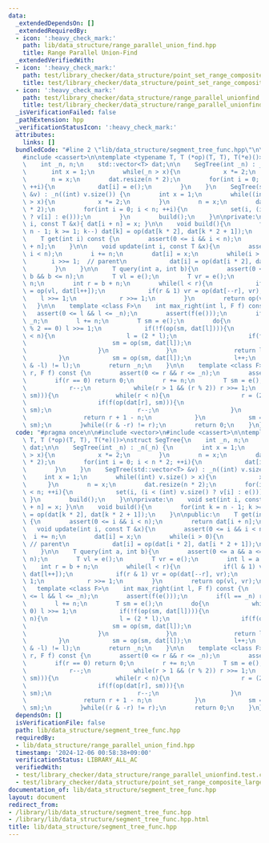 ```yaml
---
data:
  _extendedDependsOn: []
  _extendedRequiredBy:
  - icon: ':heavy_check_mark:'
    path: lib/data_structure/range_parallel_union_find.hpp
    title: Range Parallel Union-Find
  _extendedVerifiedWith:
  - icon: ':heavy_check_mark:'
    path: test/library_checker/data_structure/point_set_range_composite_large_array.test.cpp
    title: test/library_checker/data_structure/point_set_range_composite_large_array.test.cpp
  - icon: ':heavy_check_mark:'
    path: test/library_checker/data_structure/range_parallel_unionfind.test.cpp
    title: test/library_checker/data_structure/range_parallel_unionfind.test.cpp
  _isVerificationFailed: false
  _pathExtension: hpp
  _verificationStatusIcon: ':heavy_check_mark:'
  attributes:
    links: []
  bundledCode: "#line 2 \"lib/data_structure/segment_tree_func.hpp\"\n\n#include <vector>\n\
    #include <cassert>\n\ntemplate <typename T, T (*op)(T, T), T(*e)()>\nstruct SegTree{\n\
    \    int _n, n;\n    std::vector<T> dat;\n\n    SegTree(int _n) : _n(_n) {\n \
    \       int x = 1;\n        while(_n > x){\n            x *= 2;\n        }\n \
    \       n = x;\n        dat.resize(n * 2);\n        for(int i = 0; i < n * 2;\
    \ ++i){\n            dat[i] = e();\n        }\n    }\n    SegTree(std::vector<T>\
    \ &v) : _n((int) v.size()) {\n        int x = 1;\n        while((int) v.size()\
    \ > x){\n            x *= 2;\n        }\n        n = x;\n        dat.resize(n\
    \ * 2);\n        for(int i = 0; i < n; ++i){\n            set(i, (i < (int) v.size()\
    \ ? v[i] : e()));\n        }\n        build();\n    }\n\nprivate:\n    void set(int\
    \ i, const T &x){ dat[i + n] = x; }\n\n    void build(){\n        for(int k =\
    \ n - 1; k >= 1; k--) dat[k] = op(dat[k * 2], dat[k * 2 + 1]);\n    }\n\npublic:\n\
    \    T get(int i) const {\n        assert(0 <= i && i < n);\n        return dat[i\
    \ + n];\n    }\n\n    void update(int i, const T &x){\n        assert(0 <= i &&\
    \ i < n);\n        i += n;\n        dat[i] = x;\n        while(i > 0){\n     \
    \       i >>= 1;  // parent\n            dat[i] = op(dat[i * 2], dat[i * 2 + 1]);\n\
    \        }\n    }\n\n    T query(int a, int b){\n        assert(0 <= a && a <=\
    \ b && b <= n);\n        T vl = e();\n        T vr = e();\n        int l = a +\
    \ n;\n        int r = b + n;\n        while(l < r){\n            if(l & 1) vl\
    \ = op(vl, dat[l++]);\n            if(r & 1) vr = op(dat[--r], vr);\n        \
    \    l >>= 1;\n            r >>= 1;\n        }\n        return op(vl, vr);\n \
    \   }\n\n    template <class F>\n    int max_right(int l, F f) const {\n     \
    \   assert(0 <= l && l <= _n);\n        assert(f(e()));\n        if(l == _n) return\
    \ _n;\n        l += n;\n        T sm = e();\n        do{\n            while(l\
    \ % 2 == 0) l >>= 1;\n            if(!f(op(sm, dat[l]))){\n                while(l\
    \ < n){\n                    l = (2 * l);\n                    if(f(op(sm, dat[l]))){\n\
    \                        sm = op(sm, dat[l]);\n                        l++;\n\
    \                    }\n                }\n                return l - n;\n   \
    \         }\n            sm = op(sm, dat[l]);\n            l++;\n        }while((l\
    \ & -l) != l);\n        return _n;\n    }\n\n    template <class F>\n    int min_left(int\
    \ r, F f) const {\n        assert(0 <= r && r <= _n);\n        assert(f(e()));\n\
    \        if(r == 0) return 0;\n        r += n;\n        T sm = e();\n        do{\n\
    \            r--;\n            while(r > 1 && (r % 2)) r >>= 1;\n            if(!f(op(dat[r],\
    \ sm))){\n                while(r < n){\n                    r = (2 * r + 1);\n\
    \                    if(f(op(dat[r], sm))){\n                        sm = op(dat[r],\
    \ sm);\n                        r--;\n                    }\n                }\n\
    \                return r + 1 - n;\n            }\n            sm = op(dat[r],\
    \ sm);\n        }while((r & -r) != r);\n        return 0;\n    }\n};\n"
  code: "#pragma once\n\n#include <vector>\n#include <cassert>\n\ntemplate <typename\
    \ T, T (*op)(T, T), T(*e)()>\nstruct SegTree{\n    int _n, n;\n    std::vector<T>\
    \ dat;\n\n    SegTree(int _n) : _n(_n) {\n        int x = 1;\n        while(_n\
    \ > x){\n            x *= 2;\n        }\n        n = x;\n        dat.resize(n\
    \ * 2);\n        for(int i = 0; i < n * 2; ++i){\n            dat[i] = e();\n\
    \        }\n    }\n    SegTree(std::vector<T> &v) : _n((int) v.size()) {\n   \
    \     int x = 1;\n        while((int) v.size() > x){\n            x *= 2;\n  \
    \      }\n        n = x;\n        dat.resize(n * 2);\n        for(int i = 0; i\
    \ < n; ++i){\n            set(i, (i < (int) v.size() ? v[i] : e()));\n       \
    \ }\n        build();\n    }\n\nprivate:\n    void set(int i, const T &x){ dat[i\
    \ + n] = x; }\n\n    void build(){\n        for(int k = n - 1; k >= 1; k--) dat[k]\
    \ = op(dat[k * 2], dat[k * 2 + 1]);\n    }\n\npublic:\n    T get(int i) const\
    \ {\n        assert(0 <= i && i < n);\n        return dat[i + n];\n    }\n\n \
    \   void update(int i, const T &x){\n        assert(0 <= i && i < n);\n      \
    \  i += n;\n        dat[i] = x;\n        while(i > 0){\n            i >>= 1; \
    \ // parent\n            dat[i] = op(dat[i * 2], dat[i * 2 + 1]);\n        }\n\
    \    }\n\n    T query(int a, int b){\n        assert(0 <= a && a <= b && b <=\
    \ n);\n        T vl = e();\n        T vr = e();\n        int l = a + n;\n    \
    \    int r = b + n;\n        while(l < r){\n            if(l & 1) vl = op(vl,\
    \ dat[l++]);\n            if(r & 1) vr = op(dat[--r], vr);\n            l >>=\
    \ 1;\n            r >>= 1;\n        }\n        return op(vl, vr);\n    }\n\n \
    \   template <class F>\n    int max_right(int l, F f) const {\n        assert(0\
    \ <= l && l <= _n);\n        assert(f(e()));\n        if(l == _n) return _n;\n\
    \        l += n;\n        T sm = e();\n        do{\n            while(l % 2 ==\
    \ 0) l >>= 1;\n            if(!f(op(sm, dat[l]))){\n                while(l <\
    \ n){\n                    l = (2 * l);\n                    if(f(op(sm, dat[l]))){\n\
    \                        sm = op(sm, dat[l]);\n                        l++;\n\
    \                    }\n                }\n                return l - n;\n   \
    \         }\n            sm = op(sm, dat[l]);\n            l++;\n        }while((l\
    \ & -l) != l);\n        return _n;\n    }\n\n    template <class F>\n    int min_left(int\
    \ r, F f) const {\n        assert(0 <= r && r <= _n);\n        assert(f(e()));\n\
    \        if(r == 0) return 0;\n        r += n;\n        T sm = e();\n        do{\n\
    \            r--;\n            while(r > 1 && (r % 2)) r >>= 1;\n            if(!f(op(dat[r],\
    \ sm))){\n                while(r < n){\n                    r = (2 * r + 1);\n\
    \                    if(f(op(dat[r], sm))){\n                        sm = op(dat[r],\
    \ sm);\n                        r--;\n                    }\n                }\n\
    \                return r + 1 - n;\n            }\n            sm = op(dat[r],\
    \ sm);\n        }while((r & -r) != r);\n        return 0;\n    }\n};\n"
  dependsOn: []
  isVerificationFile: false
  path: lib/data_structure/segment_tree_func.hpp
  requiredBy:
  - lib/data_structure/range_parallel_union_find.hpp
  timestamp: '2024-12-06 00:58:38+09:00'
  verificationStatus: LIBRARY_ALL_AC
  verifiedWith:
  - test/library_checker/data_structure/range_parallel_unionfind.test.cpp
  - test/library_checker/data_structure/point_set_range_composite_large_array.test.cpp
documentation_of: lib/data_structure/segment_tree_func.hpp
layout: document
redirect_from:
- /library/lib/data_structure/segment_tree_func.hpp
- /library/lib/data_structure/segment_tree_func.hpp.html
title: lib/data_structure/segment_tree_func.hpp
---
```

